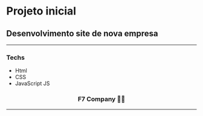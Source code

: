 # Projeto inicial

## Desenvolvimento site de nova empresa

<hr />

### Techs

 - Html
 - CSS
 - JavaScript JS


  <h3 align="center">F7 Company 👍🏻</h3>

<hr /> 